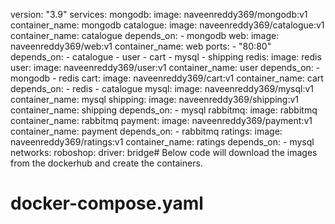 version: "3.9"
services:
  mongodb:
    image: naveenreddy369/mongodb:v1
    container_name: mongodb
  catalogue:
    image: naveenreddy369/catalogue:v1
    container_name: catalogue
    depends_on:
      - mongodb
  web:
    image: naveenreddy369/web:v1
    container_name: web
    ports:
      - "80:80"
    depends_on:
      - catalogue
      - user
      - cart
      - mysql
      - shipping
  redis:
    image: redis
  user:
    image: naveenreddy369/user:v1
    container_name: user
    depends_on:
      - mongodb
      - redis
  cart:
    image: naveenreddy369/cart:v1
    container_name: cart
    depends_on:
      - redis
      - catalogue
  mysql:
    image: naveenreddy369/mysql:v1
    container_name: mysql
  shipping:
    image: naveenreddy369/shipping:v1
    container_name: shipping
    depends_on:
      - mysql
  rabbitmq:
    image: rabbitmq
    container_name: rabbitmq
  payment:
    image: naveenreddy369/payment:v1
    container_name: payment
    depends_on:
      - rabbitmq
  ratings:
    image: naveenreddy369/ratings:v1
    container_name: ratings
    depends_on:
      - mysql
networks:
  roboshop:
    driver: bridge# Below code will download the images from the dockerhub and create the containers.
# docker-compose.yaml
